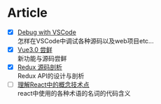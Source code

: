 # Article

- [x] [Debug with VSCode](./learn-debugging-in-vscode.md)<br />怎样在VSCode中调试各种源码以及web项目etc...
- [x] [Vue3.0 尝鲜](./vue3.0.md)<br />新功能与源码尝鲜
- [x] [Redux 源码剖析](./redux-source-code.md)<br />Redux API的设计与剖析
- [ ] [理解React中的概念技术点](./learn-react-concept.md)<br />react中使用的各种术语的名词的代码含义